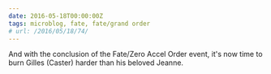 ```yaml
---
date: 2016-05-18T00:00:00Z
tags: microblog, fate, fate/grand order
# url: /2016/05/18/74/
---
```


And with the conclusion of the Fate/Zero Accel Order event, it's now time to burn Gilles (Caster) harder than his beloved Jeanne. 
